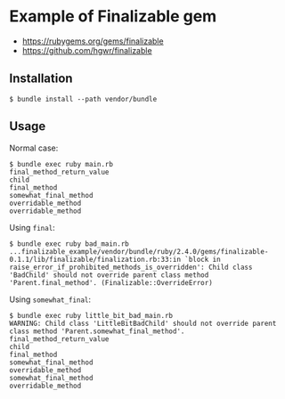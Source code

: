 # Example of Finalizable gem

- https://rubygems.org/gems/finalizable
- https://github.com/hgwr/finalizable

## Installation

    $ bundle install --path vendor/bundle

## Usage

Normal case:

    $ bundle exec ruby main.rb
    final_method_return_value
    child
    final_method
    somewhat_final_method
    overridable_method
    overridable_method

Using `final`:

    $ bundle exec ruby bad_main.rb
    ...finalizable_example/vendor/bundle/ruby/2.4.0/gems/finalizable-0.1.1/lib/finalizable/finalization.rb:33:in `block in raise_error_if_prohibited_methods_is_overridden': Child class 'BadChild' should not override parent class method 'Parent.final_method'. (Finalizable::OverrideError)

Using `somewhat_final`: 

    $ bundle exec ruby little_bit_bad_main.rb
    WARNING: Child class 'LittleBitBadChild' should not override parent class method 'Parent.somewhat_final_method'.
    final_method_return_value
    child
    final_method
    somewhat_final_method
    overridable_method
    somewhat_final_method
    overridable_method
